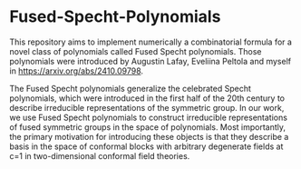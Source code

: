 # Fused-Specht-Polynomials

This repository aims to implement numerically a combinatorial formula for a novel class of polynomials called Fused Specht polynomials. Those polynomials were introduced by Augustin Lafay, Eveliina Peltola and myself in https://arxiv.org/abs/2410.09798.

The Fused Specht polynomials generalize the celebrated Specht polynomials, which were introduced in the first half of the 20th century to describe irreducible representations of the symmetric group. In our work, we use Fused Specht polynomials to construct irreducible representations of fused symmetric groups in the space of polynomials. Most importantly, the primary motivation for introducing these objects is that they describe a basis in the space of conformal blocks with arbitrary degenerate fields at c=1 in two-dimensional conformal field theories.
